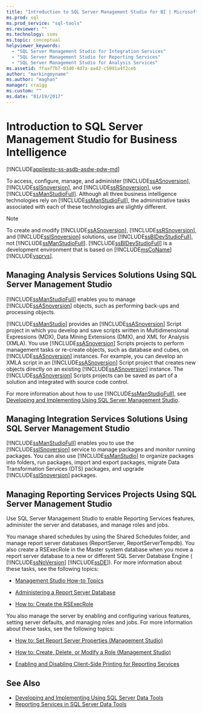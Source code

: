 ```yaml
---
title: "Introduction to SQL Server Management Studio for BI | Microsoft Docs"
ms.prod: sql
ms.prod_service: "sql-tools"
ms.reviewer: ""
ms.technology: ssms
ms.topic: conceptual
helpviewer_keywords: 
  - "SQL Server Management Studio for Integration Services"
  - "SQL Server Management Studio for Reporting Services"
  - "SQL Server Management Studio for Analysis Services"
ms.assetid: ffaa77b7-03d0-4d7a-aa42-c5091a4f2ceb
author: "markingmyname"
ms.author: "maghan"
manager: craigg
ms.custom: ""
ms.date: "01/19/2017"
---
```


# Introduction to SQL Server Management Studio for Business Intelligence

[!INCLUDE[appliesto-ss-asdb-asdw-pdw-md](../includes/appliesto-ss-asdb-asdw-pdw-md.md)]

To access, configure, manage, and administer [!INCLUDE[ssASnoversion](../includes/ssasnoversion_md.md)], [!INCLUDE[ssISnoversion](../includes/ssisnoversion-md.md)], and [!INCLUDE[ssRSnoversion](../includes/ssrsnoversion-md.md)], use [!INCLUDE[ssManStudioFull](../includes/ssmanstudiofull-md.md)]. Although all three business intelligence technologies rely on [!INCLUDE[ssManStudioFull](../includes/ssmanstudiofull-md.md)], the administrative tasks associated with each of these technologies are slightly different.  
  
> [!NOTE]
> To create and modify [!INCLUDE[ssASnoversion](../includes/ssasnoversion_md.md)], [!INCLUDE[ssRSnoversion](../includes/ssrsnoversion-md.md)], and [!INCLUDE[ssISnoversion](../includes/ssisnoversion-md.md)] solutions, use [!INCLUDE[ssBIDevStudioFull](../includes/ssbidevstudiofull_md.md)], not [!INCLUDE[ssManStudioFull](../includes/ssmanstudiofull-md.md)]. [!INCLUDE[ssBIDevStudioFull](../includes/ssbidevstudiofull_md.md)] is a development environment that is based on [!INCLUDE[msCoName](../includes/msconame_md.md)][!INCLUDE[vsprvs](../includes/vsprvs-md.md)].  
  
## Managing Analysis Services Solutions Using SQL Server Management Studio

[!INCLUDE[ssManStudioFull](../includes/ssmanstudiofull-md.md)] enables you to manage [!INCLUDE[ssASnoversion](../includes/ssasnoversion_md.md)] objects, such as performing back-ups and processing objects. 
  
[!INCLUDE[ssManStudio](../includes/ssmanstudio-md.md)] provides an [!INCLUDE[ssASnoversion](../includes/ssasnoversion_md.md)] Script project in which you develop and save scripts written in Multidimensional Expressions (MDX), Data Mining Extensions (DMX), and XML for Analysis (XMLA). You use [!INCLUDE[ssASnoversion](../includes/ssasnoversion_md.md)] Scripts projects to perform management tasks or re-create objects, such as database and cubes, on [!INCLUDE[ssASnoversion](../includes/ssasnoversion_md.md)] instances. For example, you can develop an XMLA script in an [!INCLUDE[ssASnoversion](../includes/ssasnoversion_md.md)] Script project that creates new objects directly on an existing [!INCLUDE[ssASnoversion](../includes/ssasnoversion_md.md)] instance. The [!INCLUDE[ssASnoversion](../includes/ssasnoversion_md.md)] Scripts projects can be saved as part of a solution and integrated with source code control.  
  
For more information about how to use [!INCLUDE[ssManStudioFull](../includes/ssmanstudiofull-md.md)], see [Developing and Implementing Using SQL Server Management Studio](../analysis-services/instances/analysis-services-scripts-project-in-sql-server-management-studio.md).  
  
## Managing Integration Services Solutions Using SQL Server Management Studio

[!INCLUDE[ssManStudioFull](../includes/ssmanstudiofull-md.md)] enables you to use the [!INCLUDE[ssISnoversion](../includes/ssisnoversion-md.md)] service to manage packages and monitor running packages. You can also use [!INCLUDE[ssManStudio](../includes/ssmanstudio-md.md)] to organize packages into folders, run packages, import and export packages, migrate Data Transformation Services (DTS) packages, and upgrade [!INCLUDE[ssISnoversion](../includes/ssisnoversion-md.md)] packages.  
  
## Managing Reporting Services Projects Using SQL Server Management Studio

Use SQL Server Management Studio to enable Reporting Services features, administer the server and databases, and manage roles and jobs.  
  
You manage shared schedules by using the Shared Schedules folder, and manage report server databases (ReportServer, ReportServerTempdb). You also create a RSExecRole in the Master system database when you move a report server database to a new or different SQL Server Database Engine ( [!INCLUDE[ssNoVersion](../includes/ssnoversion-md.md)] [!INCLUDE[ssDE](../includes/ssde_md.md)]). For more information about these tasks, see the following topics:  
  
- [Management Studio How-to Topics](https://msdn.microsoft.com/60685458-9108-47bf-820a-5e7db454d408)
  
- [Administering a Report Server Database](../reporting-services/report-server/administer-a-report-server-database-ssrs-native-mode.md)
  
- [How to: Create the RSExecRole](../reporting-services/security/create-the-rsexecrole.md)
  
You also manage the server by enabling and configuring various features, setting server defaults, and managing roles and jobs. For more information about these tasks, see the following topics:
  
- [How to: Set Report Server Properties (Management Studio)](https://msdn.microsoft.com/1ed0f84b-b12a-4e49-b65c-a11a99f9093f)
  
- [How to: Create, Delete, or Modify a Role (Management Studio)](https://msdn.microsoft.com/3d1d56e6-a283-44a7-8417-36cb4d2c74d1)
  
- [Enabling and Disabling Client-Side Printing for Reporting Services](https://msdn.microsoft.com/0e709c96-7517-4547-8ef6-5632f8118524)
  
## See Also

- [Developing and Implementing Using SQL Server Data Tools](../analysis-services/multidimensional-models/creating-multidimensional-models-using-sql-server-data-tools-ssdt.md)
- [Reporting Services in SQL Server Data Tools](../reporting-services/tools/reporting-services-in-sql-server-data-tools-ssdt.md)